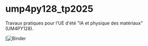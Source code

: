 # ump4py128_tp2025

Travaux pratiques pour l'UE d'été "IA et physique des matériaux" (UM4PY128). 

[![Binder](https://mybinder.org/v2/gh//vtgk/ue_ml_perso/edit/main)
